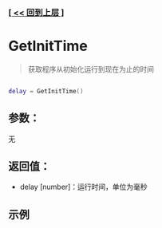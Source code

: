 ### [[ << 回到上层 ]](README.md)

# GetInitTime

> 获取程序从初始化运行到现在为止的时间

```lua

delay = GetInitTime()

```

## 参数：

无

## 返回值：

+ delay [number]：运行时间，单位为毫秒

## 示例

```lua

```